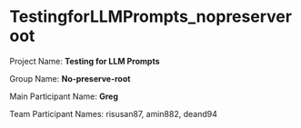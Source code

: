 # TestingforLLMPrompts_nopreserveroot


Project Name: **Testing for LLM Prompts**

Group Name: **No-preserve-root**

Main Participant Name: **Greg**

Team Participant Names: 
risusan87, amin882, deand94
